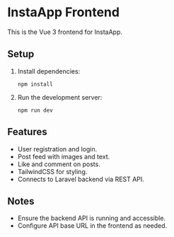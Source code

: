 # InstaApp Frontend

This is the Vue 3 frontend for InstaApp.

## Setup

1. Install dependencies:
   ```
   npm install
   ```
2. Run the development server:
   ```
   npm run dev
   ```

## Features

- User registration and login.
- Post feed with images and text.
- Like and comment on posts.
- TailwindCSS for styling.
- Connects to Laravel backend via REST API.

## Notes

- Ensure the backend API is running and accessible.
- Configure API base URL in the frontend as needed.

